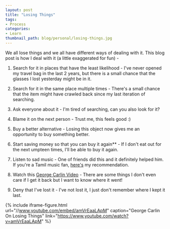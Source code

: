 ```yaml
---
layout: post
title: "Losing Things"
tags:
- Process
categories:
- Learn
thumbnail_path: blog/personal/losing-things.jpg
---
```


We all lose things and we all have different ways of dealing with it. This blog post is how I deal with it (a little exaggerated for fun) - 

1. Search for it in places that have the least likelihood - I've never opened my travel bag in the last 2 years, but there is a small chance that the glasses I lost yesterday might be in it.

2. Search for it in the same place multiple times - There's a small chance that the item might have crawled back since my last iteration of searching.

3. Ask everyone about it - I'm tired of searching, can you also look for it?

4. Blame it on the next person - Trust me, this feels good :)

5. Buy a better alternative - Losing this object now gives me an opportunity to buy something better.

6. Start saving money so that you can buy it again** - If I don't eat out for the next umpteen times, I'll be able to buy it again.

7. Listen to sad music - One of friends did this and it definitely helped him. If you're a Tamil music fan, [here's](https://www.youtube.com/watch?v=QS4R7hV-ntM) my recommendation.

8. Watch this [George Carlin Video](https://www.youtube.com/watch?v=amVrEaaLApM) - There are some things I don't even care if I get it back but I want to know where it went!

9. Deny that I've lost it - I've not lost it, I just don't remember where I kept it last.

{% include iframe-figure.html url="//www.youtube.com/embed/amVrEaaLApM" caption="George Carlin On Losing Things" link="https://www.youtube.com/watch?v=amVrEaaLApM" %}